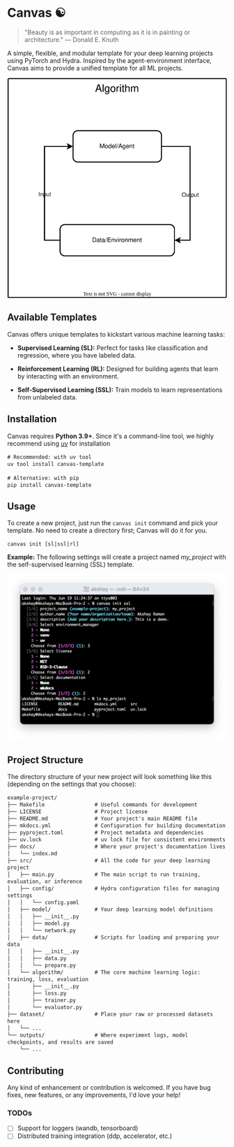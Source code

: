 # Canvas ☯︎

> "Beauty is as important in computing as it is in painting or architecture." — Donald E. Knuth

A simple, flexible, and modular template for your deep learning projects using PyTorch and Hydra. Inspired by the agent-environment interface, Canvas aims to provide a unified template for all ML projects.

<p align="center">
<img src="https://raw.githubusercontent.com/ramanakshay/canvas/main/docs/images/architecture.svg"
alt="Canvas Architecture">
</p>

## Available Templates

Canvas offers unique templates to kickstart various machine learning tasks:

* **Supervised Learning (SL):** Perfect for tasks like classification and regression, where you have labeled data.

* **Reinforcement Learning (RL):**  Designed for building agents that learn by interacting with an environment.

* **Self-Supervised Learning (SSL):** Train models to learn representations from unlabeled data.

## Installation

Canvas requires **Python 3.9+**. Since it's a command-line tool, we highly recommend using [uv](https://docs.astral.sh/uv/) for installation

```
# Recommended: with uv tool
uv tool install canvas-template

# Alternative: with pip
pip install canvas-template
```

## Usage

To create a new project, just run the `canvas init` command and pick your template. No need to create a directory first; Canvas will do it for you.

```
canvas init [sl|ssl|rl]
```

**Example:** The following settings will create a project named *my_project* with the self-supervised learning (SSL) template.

<p align="center">
<img src="https://raw.githubusercontent.com/ramanakshay/canvas/main/docs/images/canvas_demo.png"
alt="Canvas Demo">
</p>


## Project Structure

The directory structure of your new project will look something like this (depending on the settings that you choose):

```
example-project/
├── Makefile                # Useful commands for development
├── LICENSE                 # Project license
├── README.md               # Your project's main README file
├── mkdocs.yml              # Configuration for building documentation
├── pyproject.toml          # Project metadata and dependencies
├── uv.lock                 # uv lock file for consistent environments
├── docs/                   # Where your project's documentation lives
│   └── index.md
├── src/                    # All the code for your deep learning project
│   ├── main.py             # The main script to run training, evaluation, or inference
│   ├── config/             # Hydra configuration files for managing settings
│   │   └── config.yaml
│   ├── model/              # Your deep learning model definitions
│   │   ├── __init__.py
│   │   ├── model.py
│   │   └── network.py
│   ├── data/               # Scripts for loading and preparing your data
│   │   ├── __init__.py
│   │   ├── data.py
│   │   └── prepare.py
│   └── algorithm/          # The core machine learning logic: training, loss, evaluation
│       ├── __init__.py
│       ├── loss.py
│       ├── trainer.py
│       └── evaluator.py
├── dataset/                # Place your raw or processed datasets here
│   └── ...
└── outputs/                # Where experiment logs, model checkpoints, and results are saved
    └── ...
```

## Contributing

Any kind of enhancement or contribution is welcomed. If you have bug fixes, new features, or any improvements, I'd love your help!

### TODOs

- [ ] Support for loggers (wandb, tensorboard)
- [ ] Distributed training integration (ddp, accelerator, etc.)
